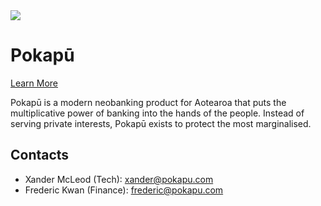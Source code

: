 <img src="https://pokapu.com/images/Pokapu_Full-Color.svg">

# Pokapū
<a href="https://pokapu.com">Learn More</a>

Pokapū is a modern neobanking product for Aotearoa that puts the multiplicative power of banking into the hands of the people. Instead of serving private interests, Pokapū exists to protect the most marginalised.

## Contacts
- Xander McLeod (Tech): xander@pokapu.com
- Frederic Kwan (Finance): frederic@pokapu.com
